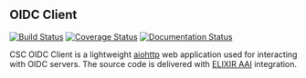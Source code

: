 ## OIDC Client

[![Build Status](https://travis-ci.org/CSCfi/oidc-client.svg?branch=master)](https://travis-ci.org/CSCfi/oidc-client)
[![Coverage Status](https://coveralls.io/repos/github/CSCfi/oidc-client/badge.svg)](https://coveralls.io/github/CSCfi/oidc-client)
[![Documentation Status](https://readthedocs.org/projects/csc-oidc-client/badge/?version=latest)](https://csc-oidc-client.readthedocs.io/en/latest/?badge=latest)

CSC OIDC Client is a lightweight [aiohttp](https://aiohttp.readthedocs.io/en/stable/) web application used for interacting with OIDC servers.
The source code is delivered with [ELIXIR AAI](https://elixir-europe.org/services/compute/aai) integration.
